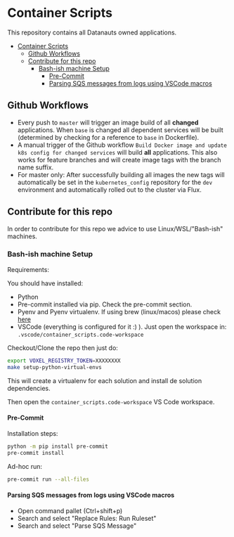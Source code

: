 # Container Scripts

This repository contains all Datanauts owned applications.

- [Container Scripts](#container-scripts)
  - [Github Workflows](#github-workflows)
  - [Contribute for this repo](#contribute-for-this-repo)
    - [Bash-ish machine Setup](#bash-ish-machine-setup)
      - [Pre-Commit](#pre-commit)
      - [Parsing SQS messages from logs using VSCode macros](#parsing-sqs-messages-from-logs-using-vscode-macros)

## Github Workflows
* Every push to `master` will trigger an image build of all **changed** applications. When `base` is changed all dependent services will be built (determined by checking for a reference to `base` in Dockerfile).
* A manual trigger of the Github workflow `Build Docker image and update k8s config for changed services` will build **all** applications. This also works for feature branches and will create image tags with the branch name suffix.
* For master only: After successfully building all images the new tags will automatically be set in the `kubernetes_config` repository for the `dev` environment and automatically rolled out to the cluster via Flux.


## Contribute for this repo

In order to contribute for this repo we advice to use Linux/WSL/"Bash-ish" machines.

### Bash-ish machine Setup

Requirements:

You should have installed:
* Python
* Pre-commit installed via pip. Check the pre-commit section.
* Pyenv and Pyenv virtualenv. If using brew (linux/macos) please check [here](https://github.com/pyenv/pyenv-virtualenv#installing-with-homebrew-for-macos-users)
* VSCode (everything is configured for it :) ). Just open the workspace in: `.vscode/container_scripts.code-workspace`

Checkout/Clone the repo then just do:

```bash
export VOXEL_REGISTRY_TOKEN=XXXXXXXX
make setup-python-virtual-envs
```
This will create a virtualenv for each solution and install de solution dependencies.

Then open the `container_scripts.code-workspace` VS Code workspace.


#### Pre-Commit

Installation steps:

```bash
python -m pip install pre-commit
pre-commit install
```

Ad-hoc run:
```bash
pre-commit run --all-files
```

#### Parsing SQS messages from logs using VSCode macros
- Open command pallet (Ctrl+shift+p)
- Search and select "Replace Rules: Run Ruleset"
- Search and select "Parse SQS Message"
